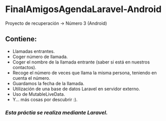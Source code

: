 # FinalAmigosAgendaLaravel-Android
Proyecto de recuperación -> Número 3 (Android)

## Contiene:
 - Llamadas entrantes.
 - Coger número de llamada.
 - Coger el nombre de la llamada entrante (saber si está en nuestros contactos).
 - Recoge el número de veces que llama la misma persona, teniendo en cuenta el número.
 - Guardamos la fecha de la llamada.
 - Utilización de una base de datos Laravel en servidor externo.
 - Uso de MutableLiveData.
 - Y... más cosas por descubrir :).

### *Esta práctia se realiza mediante Laravel.*
